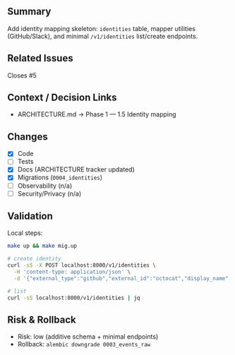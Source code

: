## Summary

Add identity mapping skeleton: `identities` table, mapper utilities (GitHub/Slack), and minimal `/v1/identities` list/create endpoints.

## Related Issues

Closes #5

## Context / Decision Links

- ARCHITECTURE.md → Phase 1 — 1.5 Identity mapping

## Changes

- [x] Code
- [ ] Tests
- [x] Docs (ARCHITECTURE tracker updated)
- [x] Migrations (`0004_identities`)
- [ ] Observability (n/a)
- [ ] Security/Privacy (n/a)

## Validation

Local steps:

```bash
make up && make mig.up

# create identity
curl -sS -X POST localhost:8000/v1/identities \
  -H 'content-type: application/json' \
  -d '{"external_type":"github","external_id":"octocat","display_name":"The Octocat"}'

# list
curl -sS localhost:8000/v1/identities | jq
```

## Risk & Rollback

- Risk: low (additive schema + minimal endpoints)
- Rollback: `alembic downgrade 0003_events_raw`
